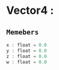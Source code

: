 
# Vector4 : 
## ```Memebers```    
```rust
x : float = 0.0  
y : float = 0.0  
z : float = 0.0  
w : float = 0.0  
```


